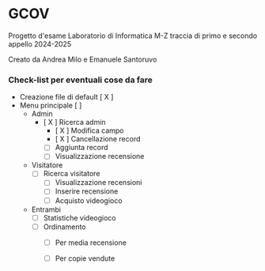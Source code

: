 # GCOV
Progetto d'esame Laboratorio di Informatica M-Z traccia di primo e secondo appello 2024-2025

Creato da Andrea Milo e Emanuele Santoruvo

### Check-list per eventuali cose da fare
- Creazione file di default [ X ]
- Menu principale [ ]
	- Admin
		- [ X ] Ricerca admin
			- [ X ] Modifica campo
			- [ X ] Cancellazione record
			- [ ] Aggiunta record
			- [ ] Visualizzazione recensione
	- Visitatore
		- [ ] Ricerca visitatore
			- [ ] Visualizzazione recensioni
			- [ ] Inserire recensione
			- [ ] Acquisto videogioco
	- Entrambi
		- [ ] Statistiche videogioco
		- [ ] Ordinamento
			- [ ] Per media recensione
			- [ ] Per copie vendute

